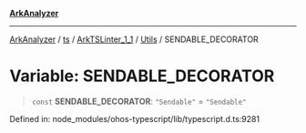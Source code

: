 [**ArkAnalyzer**](../../../../../../../../README.md)

***

[ArkAnalyzer](../../../../../../../../globals.md) / [ts](../../../../../README.md) / [ArkTSLinter\_1\_1](../../../README.md) / [Utils](../README.md) / SENDABLE\_DECORATOR

# Variable: SENDABLE\_DECORATOR

> `const` **SENDABLE\_DECORATOR**: `"Sendable"` = `"Sendable"`

Defined in: node\_modules/ohos-typescript/lib/typescript.d.ts:9281

